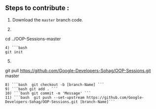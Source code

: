 ## Steps to contribute : 
1) Download the `master` branch code.
2) ```bash 
cd ../OOP-Sessions-master 
```
4) ```bash
git init 
```
5) ```bash 
git pull https://github.com/Google-Developers-Sohag/OOP-Sessions.git master
```
8) ```bash  git checkout -b [branch-Name] ```
9) ```bash git add . ```
10) ```bash git commit -m 'Message' ```
11) ```bash  git push --set-upstream https://github.com/Google-Developers-Sohag/OOP-Sessions.git [branch-Name]```
